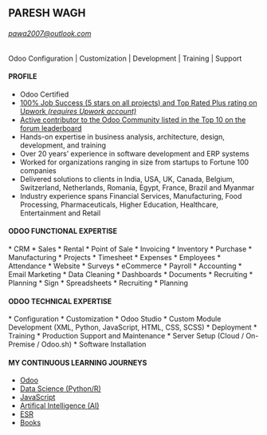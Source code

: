 ## PARESH WAGH
###### <pawa2007@outlook.com>
Odoo Configuration | Customization | Development | Training | Support


#### PROFILE
* Odoo Certified
* [100% Job Success (5 stars on all projects) and Top Rated Plus rating on Upwork _(requires Upwork account)_](https://www.upwork.com/freelancers/~012317d22ee7e46a87)
* [Active contributor to the Odoo Community listed in the Top 10 on the forum leaderboard](https://www.odoo.com/profile/users)
* Hands-on expertise in business analysis, architecture, design, development, and training
* Over 20 years’ experience in software development and ERP systems
* Worked for organizations ranging in size from startups to Fortune 100 companies
* Delivered solutions to clients in India, USA, UK, Canada, Belgium, Switzerland, Netherlands, Romania, Egypt, France, Brazil and Myanmar
* Industry experience spans Financial Services, Manufacturing, Food Processing, Pharmaceuticals, Higher Education, Healthcare, Entertainment and Retail


#### ODOO FUNCTIONAL EXPERTISE
  \* CRM * Sales * Rental * Point of Sale 
  \* Invoicing * Inventory * Purchase
  \* Manufacturing * Projects * Timesheet 
  \* Expenses * Employees * Attendance
  \* Website * Surveys * eCommerce 
  \* Payroll * Accounting * Email Marketing
  \* Data Cleaning * Dashboards * Documents
  \* Recruiting * Planning * Sign
  \* Spreadsheets * Recruiting * Planning


#### ODOO TECHNICAL EXPERTISE
  \* Configuration * Customization * Odoo Studio
  \* Custom Module Development (XML, Python, JavaScript, HTML, CSS, SCSS)
  \* Deployment * Training * Production Support and Maintenance
  \* Server Setup (Cloud / On-Premise / Odoo.sh) * Software Installation

#### MY CONTINUOUS LEARNING JOURNEYS
* [Odoo](md/odoo.md)
* [Data Science (Python/R)](md/python.md)
* [JavaScript](md/javascript.md)
* [Artifical Intelligence (AI)](md/ai.md)
* [ESR](md/ESR.md)
* [Books](md/books.md)
